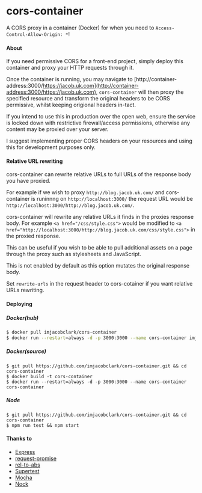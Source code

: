 # cors-container

A CORS proxy in a container (Docker) for when you need to `Access-Control-Allow-Origin: *`! 

#### About

If you need permissive CORS for a front-end project, simply deploy this container and proxy your HTTP requests through it.

Once the container is running, you may navigate to [http://container-address:3000/https://jacob.uk.com](http://container-address:3000/https://jacob.uk.com), `cors-container` will then proxy the specified resource and transform the original headers to be CORS permissive, whilst keeping origional headers in-tact.

If you intend to use this in production over the open web, ensure the service is locked down with restrictive firewall/access permissions, otherwise any content may be proxied over your server.

I suggest implementing proper CORS headers on your resources and using this for development purposes only.

#### Relative URL rewriting 

cors-container can rewrite relative URLs to full URLs of the response body you have proxied. 

For example if we wish to proxy `http://blog.jacob.uk.com/` and cors-container is runinnng on `http://localhost:3000/` the request URL would be `http://localhost:3000/http://blog.jacob.uk.com/`.

cors-container will rewrite any relative URLs it finds in the proxies response body. For example `<a href="/css/style.css">` would be modified to `<a href="http://localhost:3000/http://blog.jacob.uk.com/css/style.css">` in the proxied response.

This can be useful if you wish to be able to pull additional assets on a page through the proxy such as stylesheets and JavaScript. 

This is not enabled by default as this option mutates the original response body. 

Set `rewrite-urls` in the request header to cors-cotainer if you want relative URLs rewriting.

#### Deploying

##### Docker(hub)

```bash
$ docker pull imjacobclark/cors-container
$ docker run --restart=always -d -p 3000:3000 --name cors-container imjacobclark/cors-container
```

##### Docker(source)

```shell
$ git pull https://github.com/imjacobclark/cors-container.git && cd cors-container
$ docker build -t cors-container
$ docker run --restart=always -d -p 3000:3000 --name cors-container cors-container
```

##### Node

```shell
$ git pull https://github.com/imjacobclark/cors-container.git && cd cors-container
$ npm run test && npm start
```

#### Thanks to

* [Express](http://expressjs.com/)
* [request-promise](https://github.com/request/request-promise)
* [rel-to-abs](https://github.com/auth0/rel-to-abs)
* [Supertest](https://github.com/visionmedia/supertest)
* [Mocha](http://mochajs.org/)
* [Nock](https://github.com/pgte/nock)
